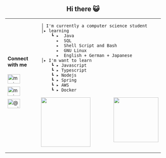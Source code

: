 <h2 align="center">Hi there 😺</h2>
<table>
    <tr>
        <td>
     <h4 align="left">Connect with me</h4>
        <p align="left">
            <a href="https://dev.to/mari_sellen" target="_blank" rel="noreferrer">
              <img align="left" src="https://raw.githubusercontent.com/rahuldkjain/github-profile-readme-generator/master/src/images/icons/Social/devto.svg" alt="mari_sellen" height="30" width="40"target="_blank" rel="noreferrer"/></a>
           <br><br>
            <a href="https://linkedin.com/in/marisellen" target="_blank">
              <img align="left" src="https://raw.githubusercontent.com/rahuldkjain/github-profile-readme-generator/master/src/images/icons/Social/linked-in-alt.svg" alt="marisellen" height="30" width="40" target="_blank" rel="noreferrer"/>                
               </a>
            <br><br>
        <a href="https://medium.com/@marisellen" target="_blank">
          <img align="left" src="https://raw.githubusercontent.com/rahuldkjain/github-profile-readme-generator/master/src/images/icons/Social/medium.svg" alt="@marisellen" height="30" width="40" target="_blank" rel="noreferrer"/></a>
        <br><br>
        </p>
<br>
            </td>
        <td sstyle="vertical-align: top; height: 100px;">
    
    │ I'm currently a computer science student                                              
    │▸ learning
        ┗ ▸  Java
          ▸  SQL  
          ▸  Shell Script and Bash
          ▸  GNU Linux
          ▸  English + German + Japanese
    │▸ I'm want to learn 
        ┗ ▸ Javascript
        ┗ ▸ Typescript
        ┗ ▸ Nodejs
        ┗ ▸ Spring
        ┗ ▸ AWS
        ┗ ▸ Docker    

<p align="left">
    <a href="https://github.com/elidianaandrade/dio-lab-open-source/blob/main/utils/cards/github-stats.md">
    <img height="160em" src="https://github-readme-stats.vercel.app/api?username=marisellen&theme=shadow_red&show_icons=true">
        <a/>
    <a href="https://github.com/elidianaandrade/dio-lab-open-source/blob/main/utils/cards/github-stats.md">
    <img height="145m" align="right" src="https://github-readme-stats-git-masterrstaa-rickstaa.vercel.app/api/top-langs/?username=marisellen&layout=compact&bg_color=0d1117&border_color=A52A2A&title_color=A52A2A&text_color=353434"> 
        <a/>
<p/>

<tr/>
</td>
    
